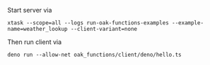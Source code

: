 Start server via

```
xtask --scope=all --logs run-oak-functions-examples --example-name=weather_lookup --client-variant=none
```

Then run client via

```
deno run --allow-net oak_functions/client/deno/hello.ts
```
